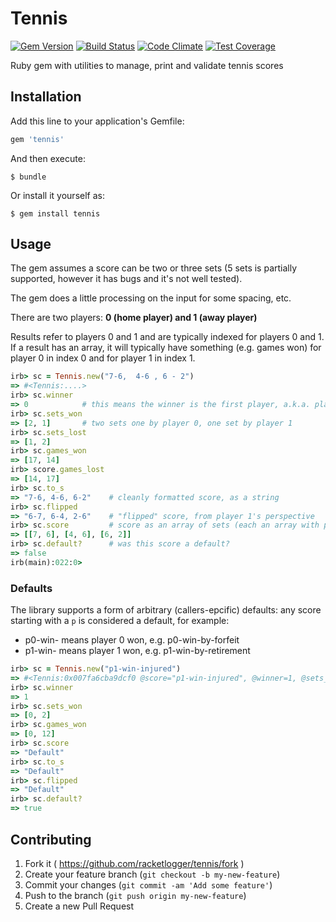 # Tennis

[![Gem Version](https://badge.fury.io/rb/tennis.svg)](http://badge.fury.io/rb/tennis) [![Build Status](https://travis-ci.org/racketlogger/tennis.svg)](https://travis-ci.org/racketlogger/tennis) [![Code Climate](https://codeclimate.com/github/racketlogger/tennis/badges/gpa.svg)](https://codeclimate.com/github/racketlogger/tennis) [![Test Coverage](https://codeclimate.com/github/racketlogger/tennis/badges/coverage.svg)](https://codeclimate.com/github/racketlogger/tennis)

Ruby gem with utilities to manage, print and validate tennis scores


## Installation

Add this line to your application's Gemfile:

```ruby
gem 'tennis'
```

And then execute:

    $ bundle

Or install it yourself as:

    $ gem install tennis

## Usage

The gem assumes a score can be two or three sets (5 sets is partially supported, however it has bugs and it's not well tested).

The gem does a little processing on the input for some spacing, etc.

There are two players: **0 (home player) and 1 (away player)**

Results refer to players 0 and 1 and are typically indexed for players 0 and 1. If a result has an array, it will typically have something (e.g. games won) for player 0 in index 0 and for player 1 in index 1.

```ruby
irb> sc = Tennis.new("7-6,  4-6 , 6 - 2")
=> #<Tennis:....>
irb> sc.winner
=> 0            # this means the winner is the first player, a.k.a. player 0 or "home player"
irb> sc.sets_won
=> [2, 1]       # two sets one by player 0, one set by player 1
irb> sc.sets_lost
=> [1, 2]
irb> sc.games_won
=> [17, 14]
irb> score.games_lost
=> [14, 17]
irb> sc.to_s
=> "7-6, 4-6, 6-2"    # cleanly formatted score, as a string
irb> sc.flipped
=> "6-7, 6-4, 2-6"    # "flipped" score, from player 1's perspective
irb> sc.score         # score as an array of sets (each an array with player 0 and 1 scores)
=> [[7, 6], [4, 6], [6, 2]]
irb> sc.default?      # was this score a default?
=> false
irb(main):022:0>
```

### Defaults

The library supports a form of arbitrary (callers-epcific) defaults: any score starting with a `p` is considered a default, for example:

 * p0-win-<reason> means player 0 won, e.g. p0-win-by-forfeit
 * p1-win-<reason> means player 1 won, e.g. p1-win-by-retirement

```ruby
irb> sc = Tennis.new("p1-win-injured")
=> #<Tennis:0x007fa6cba9dcf0 @score="p1-win-injured", @winner=1, @sets_lost=[2, 0], @sets_won=[0, 2], @games_won=[0, 12], @games_lost=[12, 0], @default=true>
irb> sc.winner
=> 1
irb> sc.sets_won
=> [0, 2]
irb> sc.games_won
=> [0, 12]
irb> sc.score
=> "Default"
irb> sc.to_s
=> "Default"
irb> sc.flipped
=> "Default"
irb> sc.default?
=> true
```

## Contributing

1. Fork it ( https://github.com/racketlogger/tennis/fork )
2. Create your feature branch (`git checkout -b my-new-feature`)
3. Commit your changes (`git commit -am 'Add some feature'`)
4. Push to the branch (`git push origin my-new-feature`)
5. Create a new Pull Request
